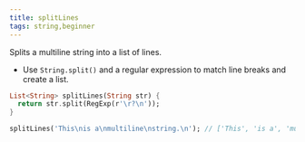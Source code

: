 ```yaml
---
title: splitLines
tags: string,beginner
---
```


Splits a multiline string into a list of lines.

- Use `String.split()` and a regular expression to match line breaks and create a list.

```dart
List<String> splitLines(String str) {
  return str.split(RegExp(r'\r?\n'));
}
```

```dart
splitLines('This\nis a\nmultiline\nstring.\n'); // ['This', 'is a', 'multiline', 'string.' , '']
```
